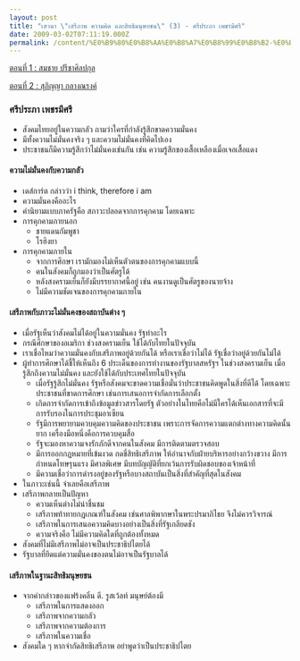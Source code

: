 ```yaml
---
layout: post
title: "เสวนา \"เสรีภาพ ความคิด และสิทธิมนุษยชน\" (3) - ศรีประภา เพชรมีศรี"
date: 2009-03-02T07:11:19.000Z
permalink: /content/%E0%B9%80%E0%B8%AA%E0%B8%A7%E0%B8%99%E0%B8%B2-%E0%B9%80%E0%B8%AA%E0%B8%A3%E0%B8%B5%E0%B8%A0%E0%B8%B2%E0%B8%9E-%E0%B8%84%E0%B8%A7%E0%B8%B2%E0%B8%A1%E0%B8%84%E0%B8%B4%E0%B8%94-%E0%B9%81%E0%B8%A5%E0%B8%B0%E0%B8%AA%E0%B8%B4%E0%B8%97%E0%B8%98%E0%B8%B4%E0%B8%A1%E0%B8%99%E0%B8%B8%E0%B8%A9%E0%B8%A2%E0%B8%8A%E0%B8%99-3-%E0%B8%A8%E0%B8%A3%E0%B8%B5%E0%B8%9B%E0%B8%A3%E0%B8%B0%E0%B8%A0%E0%B8%B2-%E0%B9%80%E0%B8%9E%E0%B8%8A%E0%B8%A3%E0%B8%A1%E0%B8%B5%E0%B8%A8%E0%B8%A3%E0%B8%B5
---
```


[ตอนที่ 1 : สมชาย ปรีชาศิลปกุล](http://tewson.com/content/%E0%B9%80%E0%B8%AA%E0%B8%A7%E0%B8%99%E0%B8%B2-%E0%B9%80%E0%B8%AA%E0%B8%A3%E0%B8%B5%E0%B8%A0%E0%B8%B2%E0%B8%9E-%E0%B8%84%E0%B8%A7%E0%B8%B2%E0%B8%A1%E0%B8%84%E0%B8%B4%E0%B8%94-%E0%B9%81%E0%B8%A5%E0%B8%B0%E0%B8%AA%E0%B8%B4%E0%B8%97%E0%B8%98%E0%B8%B4%E0%B8%A1%E0%B8%99%E0%B8%B8%E0%B8%A9%E0%B8%A2%E0%B8%8A%E0%B8%99-1-%E0%B8%AA%E0%B8%A1%E0%B8%8A%E0%B8%B2%E0%B8%A2-%E0%B8%9B%E0%B8%A3%E0%B8%B5%E0%B8%8A%E0%B8%B2%E0%B8%A8%E0%B8%B4%E0%B8%A5%E0%B8%9B%E0%B8%81%E0%B8%B8%E0%B8%A5)

[ตอนที่ 2 : สุภิญญา กลางณรงค์](http://tewson.com/content/%E0%B9%80%E0%B8%AA%E0%B8%A7%E0%B8%99%E0%B8%B2-%E0%B9%80%E0%B8%AA%E0%B8%A3%E0%B8%B5%E0%B8%A0%E0%B8%B2%E0%B8%9E-%E0%B8%84%E0%B8%A7%E0%B8%B2%E0%B8%A1%E0%B8%84%E0%B8%B4%E0%B8%94-%E0%B9%81%E0%B8%A5%E0%B8%B0%E0%B8%AA%E0%B8%B4%E0%B8%97%E0%B8%98%E0%B8%B4%E0%B8%A1%E0%B8%99%E0%B8%B8%E0%B8%A9%E0%B8%A2%E0%B8%8A%E0%B8%99-2-%E0%B8%AA%E0%B8%B8%E0%B8%A0%E0%B8%B4%E0%B8%8D%E0%B8%8D%E0%B8%B2-%E0%B8%81%E0%B8%A5%E0%B8%B2%E0%B8%87%E0%B8%93%E0%B8%A3%E0%B8%87%E0%B8%84%E0%B9%8C)

### ศรีประภา เพชรมีศรี

* สังคมไทยอยู่ในความกลัว ถามว่าใครที่กำลังรู้สึกขาดความมั่นคง
* มีทั้งความไม่มั่นคงจริง ๆ และความไม่มั่นคงที่คิดไปเอง
* ประชาชนก็มีความรู้สึกว่าไม่มั่นคงเช่นกัน เช่น ความรู้สึกของเสื้อเหลืองเมื่อเจอเสื้อแดง

<!--break-->

#### ความไม่มั่นคงกับความกลัว

- เดส์การ์ต กล่าวว่า i think, therefore i am
- ความมั่นคงคืออะไร 
- คำนิยามแบบภาครัฐคือ สภาวะปลอดจากการคุกคาม โดยเฉพาะ
- การคุกคามภายนอก
  * ชายแดนกัมพูชา
  * โรฮิงยา
- การคุกคามภายใน
  * จากการศึกษา เรามักมองไม่เห็นตัวตนของการคุกคามแบบนี้
  * คนในสังคมก็ถูกมองว่าเป็นศัตรูได้
  * หลังสงครามเย็นก็ยังมีบรรยากาศนี้อยู่ เช่น คนงานดูเป็นศัตรูของนายจ้าง
  * ไม่มีความชัดเจนของการคุกคามภายใน

#### เสรีภาพกับภาวะไม่มั่นคงของสถาบันต่าง ๆ

- เมื่อรัฐเห็นว่าสังคมไม่ได้อยู่ในความมั่นคง รัฐทำอะไร
- กรณีศึกษาของอเมริกา ช่วงสงครามเย็น ใช้ได้กับไทยในปัจจุบัน
- เราเชื่อไหมว่าความมั่นคงกับเสรีภาพอยู่ด้วยกันได้ หรือเราเชื่อว่าไม่ได้ รัฐเชื่อว่าอยู่ด้วยกันไม่ได้
- ผู้ทำการศึกษาได้ชี้ให้เห็นถึง 6 ประเด็นของการทำงานของรัฐบาลสหรัฐฯ ในช่วงสงครามเย็น เมื่อรู้สึกถึงความไม่มั่นคง และยังใช้ได้กับประเทศไทยในปัจจุบัน
  - เมื่อรัฐรู้สึกไม่มั่นคง รัฐหรือสังคมจะขาดความเชื่อมั่นว่าประชาชนคิดพูดในสิ่งที่ดีได้ โดยเฉพาะประชาชนที่ขาดการศึกษา เช่นการเสนอการจำกัดการเลือกตั้ง
  - เกิดการจำกัดการเข้าถึงข้อมูลข่าวสารโดยรัฐ ตัวอย่างในไทยคือไม่มีใครได้เห็นเอกสารที่จะมีการรับรองในการประชุมอาเซียน
  - รัฐมีการพยายามควบคุมความคิดของประชาชน เพราะการจัดการความแตกต่างทางความคิดนั้นยาก เครื่องมือหนึ่งคือการควบคุมสื่อ
  - รัฐจะมองหาความจงรักภักดีจากคนในสังคม มีการติดตามตรวจสอบ
  - มีการออกกฎหมายที่เข้มงวด กดขี่สิทธิเสรีภาพ ให้อำนาจกับฝ่ายบริหารอย่างกว้างขวาง มีการกำหนดโทษรุนแรง มีศาลพิเศษ มีบทบัญญัติที่ยกเว้นการรับผิดชอบของเจ้าหน้าที่
  - มีความเชื่อว่าการดำรงอยู่ของรัฐหรือบางสถาบันเป็นสิ่งที่สำคัญที่สุดในสังคม
- ในภาวะเช่นนี้ จำเลยคือเสรีภาพ
- เสรีภาพกลายเป็นปัญหา
  - ความเห็นต่างไม่น่าชื่นชม
  - เสรีภาพท้าทายกฎเกณฑ์ในสังคม เช่นศาลพิพากษาในพระปรมาภิไธย จึงไม่ควรวิจารณ์
  - เสรีภาพในการเสนอความคิดบางอย่างเป็นสิ่งที่รัฐเกลียดชัง
  - ความจริงคือ ไม่มีความคิดใดที่ถูกต้องทั้งหมด
- สังคมที่ไม่มีเสรีภาพไม่อาจเป็นประชาธิปไตยได้
- รัฐบาลที่ยึดแต่ความมั่นคงของตนไม่อาจเป็นรัฐบาลได้

#### เสรีภาพในฐานะสิทธิมนุษยชน

- จากคำกล่าวของแฟร้งคลิ่น ดี. รูสเว้ลท์ มนุษย์ต้องมี
  - เสรีภาพในการแสดงออก
  - เสรีภาพจากความกลัว
  - เสรีภาพจากความต้องการ
  - เสรีภาพในความเชื่อ
- สังคมใด ๆ หากจำกัดสิทธิเสรีภาพ อย่าพูดว่าเป็นประชาธิปไตย
